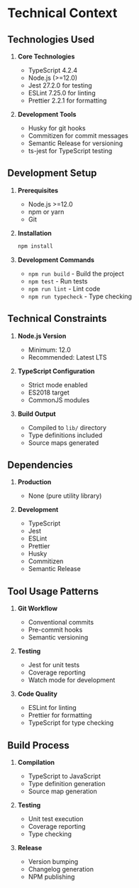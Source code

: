 # Technical Context

## Technologies Used

1. **Core Technologies**

   - TypeScript 4.2.4
   - Node.js (>=12.0)
   - Jest 27.2.0 for testing
   - ESLint 7.25.0 for linting
   - Prettier 2.2.1 for formatting

2. **Development Tools**
   - Husky for git hooks
   - Commitizen for commit messages
   - Semantic Release for versioning
   - ts-jest for TypeScript testing

## Development Setup

1. **Prerequisites**

   - Node.js >=12.0
   - npm or yarn
   - Git

2. **Installation**

   ```bash
   npm install
   ```

3. **Development Commands**
   - `npm run build` - Build the project
   - `npm test` - Run tests
   - `npm run lint` - Lint code
   - `npm run typecheck` - Type checking

## Technical Constraints

1. **Node.js Version**

   - Minimum: 12.0
   - Recommended: Latest LTS

2. **TypeScript Configuration**

   - Strict mode enabled
   - ES2018 target
   - CommonJS modules

3. **Build Output**
   - Compiled to `lib/` directory
   - Type definitions included
   - Source maps generated

## Dependencies

1. **Production**

   - None (pure utility library)

2. **Development**
   - TypeScript
   - Jest
   - ESLint
   - Prettier
   - Husky
   - Commitizen
   - Semantic Release

## Tool Usage Patterns

1. **Git Workflow**

   - Conventional commits
   - Pre-commit hooks
   - Semantic versioning

2. **Testing**

   - Jest for unit tests
   - Coverage reporting
   - Watch mode for development

3. **Code Quality**
   - ESLint for linting
   - Prettier for formatting
   - TypeScript for type checking

## Build Process

1. **Compilation**

   - TypeScript to JavaScript
   - Type definition generation
   - Source map generation

2. **Testing**

   - Unit test execution
   - Coverage reporting
   - Type checking

3. **Release**
   - Version bumping
   - Changelog generation
   - NPM publishing
